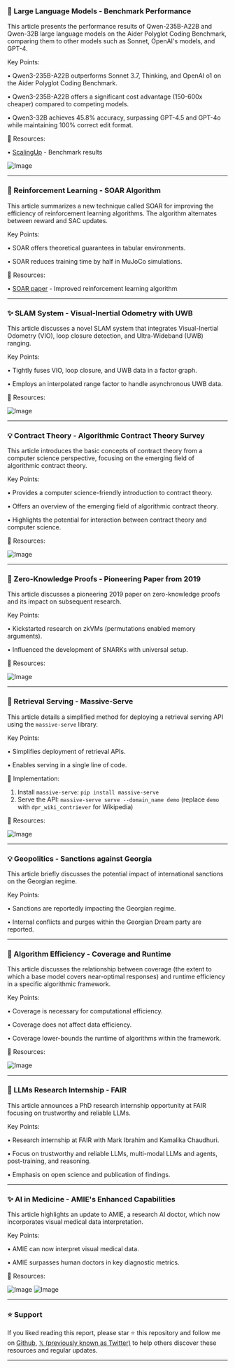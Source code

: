 ### 🤖 Large Language Models - Benchmark Performance

This article presents the performance results of Qwen-235B-A22B and Qwen-32B large language models on the Aider Polyglot Coding Benchmark, comparing them to other models such as Sonnet, OpenAI's models, and GPT-4.

Key Points:

• Qwen3-235B-A22B outperforms Sonnet 3.7, Thinking, and OpenAI o1 on the Aider Polyglot Coding Benchmark.


• Qwen3-235B-A22B offers a significant cost advantage (150-600x cheaper) compared to competing models.


• Qwen3-32B achieves 45.8% accuracy, surpassing GPT-4.5 and GPT-4o while maintaining 100% correct edit format.


🔗 Resources:

• [ScalingUp](https://x.com/scaling01/status/1918752403165462806) - Benchmark results

![Image](https://pbs.twimg.com/media/GqDFYM1WsAAKqa-?format=jpg&name=small)


---

### 🤖 Reinforcement Learning - SOAR Algorithm

This article summarizes a new technique called SOAR for improving the efficiency of reinforcement learning algorithms.  The algorithm alternates between reward and SAC updates.

Key Points:

• SOAR offers theoretical guarantees in tabular environments.


• SOAR reduces training time by half in MuJoCo simulations.


🔗 Resources:

• [SOAR paper](https://arxiv.org/abs/2502.19859) - Improved reinforcement learning algorithm


---

### ✨ SLAM System - Visual-Inertial Odometry with UWB

This article discusses a novel SLAM system that integrates Visual-Inertial Odometry (VIO), loop closure detection, and Ultra-Wideband (UWB) ranging.

Key Points:

• Tightly fuses VIO, loop closure, and UWB data in a factor graph.


• Employs an interpolated range factor to handle asynchronous UWB data.


🔗 Resources:

![Image](https://pbs.twimg.com/media/GqHcWXVbcAA8kz5?format=jpg&name=small)


---

### 💡 Contract Theory - Algorithmic Contract Theory Survey

This article introduces the basic concepts of contract theory from a computer science perspective, focusing on the emerging field of algorithmic contract theory.

Key Points:

• Provides a computer science-friendly introduction to contract theory.


• Offers an overview of the emerging field of algorithmic contract theory.


• Highlights the potential for interaction between contract theory and computer science.


🔗 Resources:

![Image](https://pbs.twimg.com/media/GqGmWWbWQAAdINq?format=jpg&name=small)


---

### 🤖 Zero-Knowledge Proofs -  Pioneering Paper from 2019

This article discusses a pioneering 2019 paper on zero-knowledge proofs and its impact on subsequent research.

Key Points:

• Kickstarted research on zkVMs (permutations enabled memory arguments).


• Influenced the development of SNARKs with universal setup.


🔗 Resources:

![Image](https://pbs.twimg.com/media/GqFQhHdbkAAzYEm?format=png&name=small)


---

### 🚀 Retrieval Serving -  Massive-Serve

This article details a simplified method for deploying a retrieval serving API using the `massive-serve` library.

Key Points:

• Simplifies deployment of retrieval APIs.


• Enables serving in a single line of code.


🚀 Implementation:

1. Install `massive-serve`: `pip install massive-serve`
2. Serve the API: `massive-serve serve --domain_name demo` (replace `demo` with `dpr_wiki_contriever` for Wikipedia)



🔗 Resources:

![Image](https://pbs.twimg.com/media/GqFmfLFbAAAOYv_?format=jpg&name=small)


---

### 💡 Geopolitics - Sanctions against Georgia

This article briefly discusses the potential impact of international sanctions on the Georgian regime.

Key Points:

• Sanctions are reportedly impacting the Georgian regime.


• Internal conflicts and purges within the Georgian Dream party are reported.


---

### 🤖 Algorithm Efficiency - Coverage and Runtime

This article discusses the relationship between coverage (the extent to which a base model covers near-optimal responses) and runtime efficiency in a specific algorithmic framework.

Key Points:

• Coverage is necessary for computational efficiency.


• Coverage does not affect data efficiency.


• Coverage lower-bounds the runtime of algorithms within the framework.



🔗 Resources:

![Image](https://pbs.twimg.com/media/GnJYlwGWkAAHslJ?format=jpg&name=small)


---

### 🤖 LLMs Research Internship - FAIR

This article announces a PhD research internship opportunity at FAIR focusing on trustworthy and reliable LLMs.

Key Points:

• Research internship at FAIR with Mark Ibrahim and Kamalika Chaudhuri.


• Focus on trustworthy and reliable LLMs, multi-modal LLMs and agents, post-training, and reasoning.


• Emphasis on open science and publication of findings.


---

### ✨ AI in Medicine - AMIE's Enhanced Capabilities

This article highlights an update to AMIE, a research AI doctor, which now incorporates visual medical data interpretation.

Key Points:

• AMIE can now interpret visual medical data.


• AMIE surpasses human doctors in key diagnostic metrics.


🔗 Resources:

![Image](https://pbs.twimg.com/media/Gp9MuztWoAEtHei?format=jpg&name=small)
![Image](https://pbs.twimg.com/media/Gp5Iv7BbQAAD_ZE?format=jpg&name=240x240)


---

### ⭐️ Support

If you liked reading this report, please star ⭐️ this repository and follow me on [Github](https://github.com/Drix10), [𝕏 (previously known as Twitter)](https://x.com/DRIX_10_) to help others discover these resources and regular updates.

---